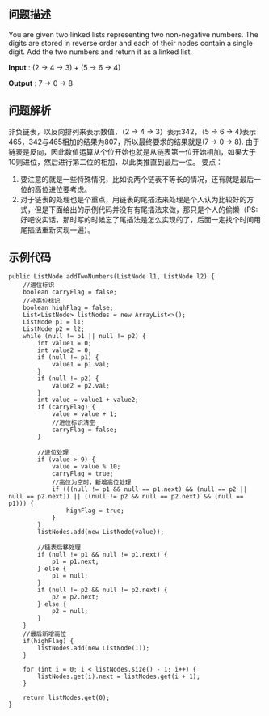 ## 问题描述
You are given two linked lists representing two non-negative numbers. The digits are stored in reverse order and each of their nodes contain a single digit. Add the two numbers and return it as a linked list.

**Input** : (2 -\> 4 -\> 3) + (5 -\> 6 -\> 4)

**Output** : 7 -\> 0 -\> 8

## 问题解析
非负链表，以反向排列来表示数值，（2 -\> 4 -\> 3）表示342，（5 -\> 6 -\> 4)表示465，342与465相加的结果为807，所以最终要求的结果就是(7 -\> 0 -\> 8).
由于链表是反向，因此数值运算从个位开始也就是从链表第一位开始相加，如果大于10则进位，然后进行第二位的相加，以此类推直到最后一位。
要点：
1. 要注意的就是一些特殊情况，比如说两个链表不等长的情况，还有就是最后一位的高位进位要考虑。
2. 对于链表的处理也是个重点，用链表的尾插法来处理是个人认为比较好的方式，但是下面给出的示例代码并没有有尾插法来做，那只是个人的偷懒（PS:好吧说实话，那时写的时候忘了尾插法是怎么实现的了，后面一定找个时间用尾插法重新实现一遍）。

## 示例代码
	public ListNode addTwoNumbers(ListNode l1, ListNode l2) {
	    //进位标识
	    boolean carryFlag = false;
	    //补高位标识
	    boolean highFlag = false;
	    List<ListNode> listNodes = new ArrayList<>();
	    ListNode p1 = l1;
	    ListNode p2 = l2;
	    while (null != p1 || null != p2) {
	        int value1 = 0;
	        int value2 = 0;
	        if (null != p1) {
	            value1 = p1.val;
	        }
	        if (null != p2) {
	            value2 = p2.val;
	        }
	        int value = value1 + value2;
	        if (carryFlag) {
	            value = value + 1;
	            //进位标识清空
	            carryFlag = false;
	        }
	
	        //进位处理
	        if (value > 9) {
	            value = value % 10;
	            carryFlag = true;
	            //高位为空时，新增高位处理
	            if (((null != p1 && null == p1.next) && (null == p2 || null == p2.next)) || ((null != p2 && null == p2.next) && (null == p1))) {
	                highFlag = true;
	            }
	        }
	        listNodes.add(new ListNode(value));
	
	        //链表后移处理
	        if (null != p1 && null != p1.next) {
	            p1 = p1.next;
	        } else {
	            p1 = null;
	        }
	        if (null != p2 && null != p2.next) {
	            p2 = p2.next;
	        } else {
	            p2 = null;
	        }
	    }
	    //最后新增高位
	    if(highFlag) {
	        listNodes.add(new ListNode(1));
	    }
	
	    for (int i = 0; i < listNodes.size() - 1; i++) {
	        listNodes.get(i).next = listNodes.get(i + 1);
	    }
	
	    return listNodes.get(0);
	}
